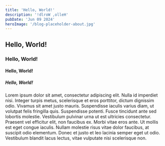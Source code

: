 ```yaml
---
title: 'Hello, World!'
description: '!dlroW ,olleH'
pubDate: 'Jun 09 2024'
heroImage: '/blog-placeholder-about.jpg'
---
```


## Hello, World!

### Hello, World!

#### Hello, World!

##### Hello, World!

Lorem ipsum dolor sit amet, consectetur adipiscing elit. Nulla id imperdiet nisi. Integer turpis metus, scelerisque et eros porttitor, dictum dignissim odio. Vivamus sit amet justo mauris. Suspendisse iaculis varius diam, ut volutpat felis fringilla quis. Suspendisse potenti. Fusce tincidunt ante sed lobortis molestie. Vestibulum pulvinar urna ut est ultricies consectetur. Praesent vel efficitur elit, non faucibus ex. Morbi vitae eros ante. Ut mollis est eget congue iaculis. Nullam molestie risus vitae dolor faucibus, at suscipit odio elementum. Donec et justo et leo lacinia semper eget ut odio. Vestibulum blandit lacus lectus, vitae vulputate nisi scelerisque non.